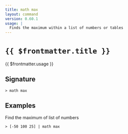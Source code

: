 ```yaml
---
title: math max
layout: command
version: 0.60.1
usage: |
  Finds the maximum within a list of numbers or tables
---
```


# `{{ $frontmatter.title }}`

<div style='white-space: pre-wrap;'>{{ $frontmatter.usage }}</div>

## Signature

`> math max `

## Examples

Find the maximum of list of numbers

```shell
> [-50 100 25] | math max
```
